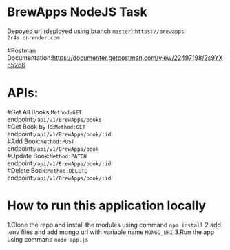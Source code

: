 # BrewApps NodeJS Task </br>
Depoyed url (deployed using  branch `master`):`https://brewapps-2r4s.onrender.com`


#Postman Documentation:https://documenter.getpostman.com/view/22497198/2s9YXh52o6</br>

# APIs:</br>
#Get All Books:`Method-GET`</br>
  endpoint:`/api/v1/BrewApps/books`</br>
#Get Book by Id:`Method:GET`  </br>
 endpoint:`/api/v1/BrewApps/book/:id`</br>
#Add Book:`Method:POST`</br>
  endpoint:`/api/v1/BrewApps/book`</br>
#Update Book:`Method:PATCH`</br>
  endpoint:`/api/v1/BrewApps/book/:id`</br>
#Delete Book:`Method:DELETE`</br>
  endpoint:`/api/v1/BrewApps/book/:id`</br>

# How to run this application locally
1.Clone the repo and install the modules using command `npm install`
2.add .env files and add mongo url with variable name `MONGO_URI`
3.Run the app using command `node app.js`
